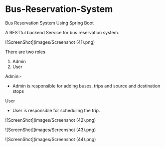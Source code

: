 # Bus-Reservation-System
Bus Reservation System Using Spring Boot

A RESTful backend Service for bus reservation system.

![ScreenShot](images/Screenshot (41).png)

There are two roles 

1. Admin
2. User

Admin:-
* Admin is responsible for adding buses, trips and source and destination stops

User
* User is responsible for scheduling the trip.

![ScreenShot](images/Screenshot (42).png)

![ScreenShot](images/Screenshot (43).png)

![ScreenShot](images/Screenshot (44).png)
